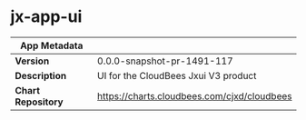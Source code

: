 # jx-app-ui

|App Metadata||
|---|---|
| **Version** | 0.0.0-snapshot-pr-1491-117 |
| **Description** | UI for the CloudBees Jxui V3 product |
| **Chart Repository** | https://charts.cloudbees.com/cjxd/cloudbees |
